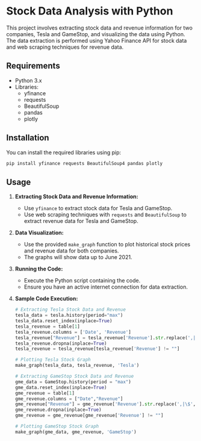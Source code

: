 # Stock Data Analysis with Python

This project involves extracting stock data and revenue information for two companies, Tesla and GameStop, and visualizing the data using Python. The data extraction is performed using Yahoo Finance API for stock data and web scraping techniques for revenue data.

## Requirements

- Python 3.x
- Libraries:
  - yfinance
  - requests
  - BeautifulSoup
  - pandas
  - plotly

## Installation

You can install the required libraries using pip:

```bash
pip install yfinance requests BeautifulSoup4 pandas plotly
```

## Usage

1. **Extracting Stock Data and Revenue Information:**

    - Use `yfinance` to extract stock data for Tesla and GameStop.
    - Use web scraping techniques with `requests` and `BeautifulSoup` to extract revenue data for Tesla and GameStop.

2. **Data Visualization:**

    - Use the provided `make_graph` function to plot historical stock prices and revenue data for both companies.
    - The graphs will show data up to June 2021.

3. **Running the Code:**

    - Execute the Python script containing the code.
    - Ensure you have an active internet connection for data extraction.

4. **Sample Code Execution:**

    ```python
    # Extracting Tesla Stock Data and Revenue
    tesla_data = tesla.history(period="max")
    tesla_data.reset_index(inplace=True)
    tesla_revenue = table[1]
    tesla_revenue.columns = ['Date', 'Revenue']
    tesla_revenue["Revenue"] = tesla_revenue['Revenue'].str.replace(',|\$',"")
    tesla_revenue.dropna(inplace=True)
    tesla_revenue = tesla_revenue[tesla_revenue['Revenue'] != ""]

    # Plotting Tesla Stock Graph
    make_graph(tesla_data, tesla_revenue, 'Tesla')

    # Extracting GameStop Stock Data and Revenue
    gme_data = GameStop.history(period = "max")
    gme_data.reset_index(inplace=True)
    gme_revenue = table[1]
    gme_revenue.columns = ["Date","Revenue"]
    gme_revenue["Revenue"] = gme_revenue['Revenue'].str.replace(',|\$',"")
    gme_revenue.dropna(inplace=True)
    gme_revenue = gme_revenue[gme_revenue['Revenue'] != ""]

    # Plotting GameStop Stock Graph
    make_graph(gme_data, gme_revenue, 'GameStop')
    ```


